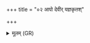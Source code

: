 +++
title = "०२ आपो देवीर् यज्ञकृतश्"

+++
<details><summary>मूलम् (GR)</summary>

आपो देवीर् यज्ञकृतश्  
चित्रा देवीर् हविष्कृतः ।  
एकपात्र ओदनो  
ऽग्निष्टोमेन संमितः ॥
</details>